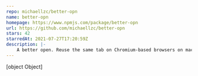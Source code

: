 ```yaml
---
repo: michaellzc/better-opn
name: better-opn
homepage: https://www.npmjs.com/package/better-opn
url: https://github.com/michaellzc/better-opn
stars: 42
starredAt: 2021-07-27T17:20:59Z
description: |-
    A better open. Reuse the same tab on Chromium-based browsers on macOS.
---
```


[object Object]
